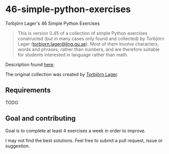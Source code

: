 # 46-simple-python-exercises

Torbjörn Lager's 46 Simple Python Exercises

>This is version 0.45 of a collection of simple Python exercises constructed (but in many cases only found and collected) by Torbjörn Lager (torbjorn.lager@ling.gu.se). Most of them involve characters, words and phrases, rather than numbers, and are therefore suitable for students interested in language rather than math.

Description found [here](http://easyprog99.blogspot.com/2017/02/46-simple-python-exercises.html).

The original collection was created by [Torbjörn Lager](https://www.gu.se/english/about_the_university/staff/?languageId=100001&userId=xlagto).

## Requirements

TODO

## Goal and contributing

Goal is to complete at least 4 exercises a week in order to improve.

I may not find the best solutions. Feel free to submit a pull request, issue or suggestion.
